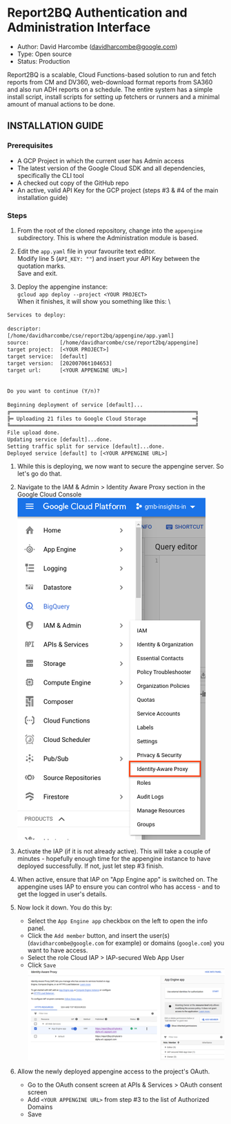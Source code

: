# Report2BQ Authentication and Administration Interface

* Author: David Harcombe (davidharcombe@google.com)
* Type: Open source
* Status: Production

Report2BQ is a scalable, Cloud Functions-based solution to run and fetch
reports from CM and DV360, web-download format reports from SA360 and also
run ADH reports on a schedule.
The entire system has a simple install script, install scripts for setting
up fetchers or runners and a minimal amount of manual actions to be done.

## INSTALLATION GUIDE

### Prerequisites

* A GCP Project in which the current user has Admin access
* The latest version of the Google Cloud SDK and all dependencies, specifically
  the CLI tool
* A checked out copy of the GitHub repo
* An active, valid API Key for the GCP project (steps #3 & #4 of the main installation guide)

### Steps

1. From the root of the cloned repository, change into the `appengine` subdirectory. 
This is where the Administration module is based.

1. Edit the `app.yaml` file in your favourite text editor.  
Modify line 5 (`API_KEY: ""`) and insert your API Key between the quotation marks.  
Save and exit.

1. Deploy the appengine instance:  
`gcloud app deploy --project <YOUR PROJECT>`  
When it finishes, it will show you something like this: \
```
Services to deploy:

descriptor:      [/home/davidharcombe/cse/report2bq/appengine/app.yaml]
source:          [/home/davidharcombe/cse/report2bq/appengine]
target project:  [<YOUR PROJECT>]
target service:  [default]
target version:  [20200706t104653]
target url:      [<YOUR APPENGINE URL>]


Do you want to continue (Y/n)?  

Beginning deployment of service [default]...
╔════════════════════════════════════════════════════════════╗
╠═ Uploading 21 files to Google Cloud Storage               ═╣
╚════════════════════════════════════════════════════════════╝
File upload done.
Updating service [default]...done.                                                                                                                                                                                
Setting traffic split for service [default]...done.                                                                                                                                                               
Deployed service [default] to [<YOUR APPENGINE URL>]
```

1. While this is deploying, we now want to secure the appengine server. So let's go do that.

1. Navigate to the IAM & Admin > Identity Aware Proxy section in the Google Cloud Console  
![](screenshots/1_IAP-enable.png)

1. Activate the IAP (if it is not already active). This will take a couple of minutes - hopefully enough time for the appengine instance to have deployed successfully. If not, just let step  #3 finish.

1. When active, ensure that IAP on "App Engine app" is switched on. The appengine uses IAP to ensure you can control who has access - and to get the logged in user's details.
 
1. Now lock it down. You do this by:

    - Select the `App Engine app` checkbox on the left to open the info panel.
    - Click the `Add member` button, and insert the user(s) (`davidharcombe@google.com` for example) or domains (`google.com`) you want to have access.
    - Select the role Cloud IAP > IAP-secured Web App User
    - Click `Save`  
    ![](screenshots/2_IAP-configure.png)

1. Allow the newly deployed appengine access to the project's OAuth.
   - Go to the OAuth consent screen at APIs & Services > OAuth consent screen
   - Add `<YOUR APPENGINE URL>` from step #3 to the list of Authorized Domains
   - Save

